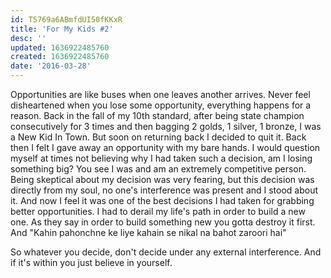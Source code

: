 ```yaml
---
id: T5769a6ABmfdUI50fKKxR
title: 'For My Kids #2'
desc: ''
updated: 1636922485760
created: 1636922485760
date: '2016-03-28'
---
```


Opportunities are like buses when one leaves another arrives. Never feel disheartened when you lose some opportunity, everything happens for a reason. Back in the fall of my 10th standard, after being state champion consecutively for 3 times and then bagging 2 golds, 1 silver, 1 bronze, I was  a New Kid In Town. But soon on returning back I decided to quit it. Back then I felt I gave away an opportunity with my bare hands. I would question myself at times not believing why I had taken such a decision, am I losing something big? You see I was and am an extremely competitive person. Being skeptical about my decision was very fearing, but this decision was directly from my soul, no one's interference was present and I stood about it. And now I feel it was one of the best decisions I had taken for grabbing better opportunities. I had to derail my life's path in order to build a new one. As they say in order to build something new you gotta destroy it first. And "Kahin pahonchne ke liye kahain se nikal na bahot zaroori hai"

So whatever you decide, don't decide under any external interference. And if it's within you just believe in yourself.

